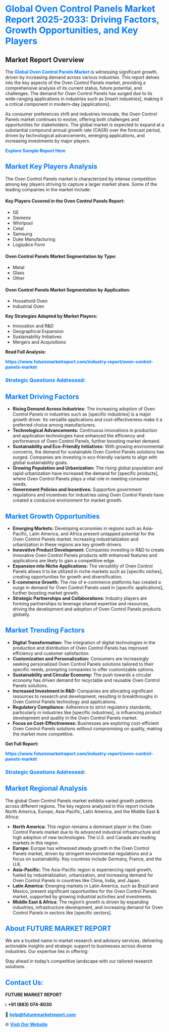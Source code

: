 <h1 style="color: #007BFF;">Global Oven Control Panels Market Report 2025-2033: Driving Factors, Growth Opportunities, and Key Players</h1>

<section id="overview">
<h2>Market Report Overview</h2>
<p>The <a href="https://www.futuremarketreport.com/industry-report/oven-control-panels-market" style="color: #007BFF; text-decoration: none;"><strong>Global Oven Control Panels Market</strong></a> is witnessing significant growth, driven by increasing demand across various industries. This report delves into the key aspects of the Oven Control Panels market, providing a comprehensive analysis of its current status, future potential, and challenges. The demand for Oven Control Panels has surged due to its wide-ranging applications in industries such as [insert industries], making it a critical component in modern-day [applications].</p>
<p>As consumer preferences shift and industries innovate, the Oven Control Panels market continues to evolve, offering both challenges and opportunities for stakeholders. The global market is expected to expand at a substantial compound annual growth rate (CAGR) over the forecast period, driven by technological advancements, emerging applications, and increasing investments by major players.</p>
</section>

<section id="overview">
<p><a href="https://www.futuremarketreport.com/request-sample/reportId=116139" style="color: #007BFF; text-decoration: none;"><strong>Explore Sample Report Here</strong></a></p>
</section>

<section id="key-players">
<h2 style="color: #007BFF;">Market Key Players Analysis</h2>
<p>The Oven Control Panels market is characterized by intense competition among key players striving to capture a larger market share. Some of the leading companies in the market include:</p>
<h4>Key Players Covered in the Oven Control Panels Report:</h4>
<ul><li>GE</li><li>Siemens</li><li>Whirlpool</li><li>Cetal</li><li>Samsung</li><li>Duke Manufacturing</li><li>Logiudice Forni</li></ul>
<h4>Oven Control Panels Market Segmentation by Type:</h4>
<ul><li>Metal</li><li>Glass</li><li>Other</li></ul>

<h4>Oven Control Panels Market Segmentation by Application:</h4>
<ul><li>Household Oven</li><li>Industrial Oven</li></ul>
<p><strong>Key Strategies Adopted by Market Players:</strong></p>
<ul>
<li>Innovation and R&D</li>
<li>Geographical Expansion</li>
<li>Sustainability Initiatives</li>
<li>Mergers and Acquisitions</li>
</ul>
</section>

<section>
<p><strong>Read Full Analysis: </strong></p><a href="https://www.futuremarketreport.com/industry-report/oven-control-panels-market" style="color: #007BFF; text-decoration: none;"><strong>https://www.futuremarketreport.com/industry-report/oven-control-panels-market</strong></a>
<h3 style="color: #007BFF;">Strategic Questions Addressed:</h3>
</section>

<section id="driving-factors">
<h2 style="color: #007BFF;">Market Driving Factors</h2>
<ul>
<li><strong>Rising Demand Across Industries:</strong> The increasing adoption of Oven Control Panels in industries such as [specific industries] is a major growth driver. Its versatile applications and cost-effectiveness make it a preferred choice among manufacturers.</li>
<li><strong>Technological Advancements:</strong> Continuous innovations in production and application technologies have enhanced the efficiency and performance of Oven Control Panels, further boosting market demand.</li>
<li><strong>Sustainability and Eco-Friendly Initiatives:</strong> With growing environmental concerns, the demand for sustainable Oven Control Panels solutions has surged. Companies are investing in eco-friendly variants to align with global sustainability goals.</li>
<li><strong>Growing Population and Urbanization:</strong> The rising global population and rapid urbanization have increased the demand for [specific products], where Oven Control Panels plays a vital role in meeting consumer needs.</li>
<li><strong>Government Policies and Incentives:</strong> Supportive government regulations and incentives for industries using Oven Control Panels have created a conducive environment for market growth.</li>
</ul>
</section>

<section id="growth-opportunities">
<h2 style="color: #007BFF;">Market Growth Opportunities</h2>
<ul>
<li><strong>Emerging Markets:</strong> Developing economies in regions such as Asia-Pacific, Latin America, and Africa present untapped potential for the Oven Control Panels market. Increasing industrialization and urbanization in these regions are key growth drivers.</li>
<li><strong>Innovative Product Development:</strong> Companies investing in R&D to create innovative Oven Control Panels products with enhanced features and applications are likely to gain a competitive edge.</li>
<li><strong>Expansion into Niche Applications:</strong> The versatility of Oven Control Panels allows it to be utilized in niche markets such as [specific niches], creating opportunities for growth and diversification.</li>
<li><strong>E-commerce Growth:</strong> The rise of e-commerce platforms has created a surge in demand for Oven Control Panels used in [specific applications], further boosting market growth.</li>
<li><strong>Strategic Partnerships and Collaborations:</strong> Industry players are forming partnerships to leverage shared expertise and resources, driving the development and adoption of Oven Control Panels products globally.</li>
</ul>
</section>

<section id="trending-factors">
<h2 style="color: #007BFF;">Market Trending Factors</h2>
<ul>
<li><strong>Digital Transformation:</strong> The integration of digital technologies in the production and distribution of Oven Control Panels has improved efficiency and customer satisfaction.</li>
<li><strong>Customization and Personalization:</strong> Consumers are increasingly seeking personalized Oven Control Panels solutions tailored to their specific needs, prompting companies to offer customizable options.</li>
<li><strong>Sustainability and Circular Economy:</strong> The push towards a circular economy has driven demand for recyclable and reusable Oven Control Panels solutions.</li>
<li><strong>Increased Investment in R&D:</strong> Companies are allocating significant resources to research and development, resulting in breakthroughs in Oven Control Panels technology and applications.</li>
<li><strong>Regulatory Compliance:</strong> Adherence to strict regulatory standards, particularly in industries like [specific industries], is influencing product development and quality in the Oven Control Panels market.</li>
<li><strong>Focus on Cost-Effectiveness:</strong> Businesses are exploring cost-efficient Oven Control Panels solutions without compromising on quality, making the market more competitive.</li>
</ul>
</section>

<section>
<p><strong>Get Full Report: </strong></p><a href="https://www.futuremarketreport.com/industry-report/oven-control-panels-market" style="color: #007BFF; text-decoration: none;"><strong>https://www.futuremarketreport.com/industry-report/oven-control-panels-market</strong></a>
<h3 style="color: #007BFF;">Strategic Questions Addressed:</h3>
</section>


<section id="regional-analysis">
<h2 style="color: #007BFF;">Market Regional Analysis</h2>
<p>The global Oven Control Panels market exhibits varied growth patterns across different regions. The key regions analyzed in this report include North America, Europe, Asia-Pacific, Latin America, and the Middle East & Africa:</p>
<ul>
<li><strong>North America:</strong> This region remains a dominant player in the Oven Control Panels market due to its advanced industrial infrastructure and high adoption of new technologies. The U.S. and Canada are leading markets in this region.</li>
<li><strong>Europe:</strong> Europe has witnessed steady growth in the Oven Control Panels market, driven by stringent environmental regulations and a focus on sustainability. Key countries include Germany, France, and the U.K.</li>
<li><strong>Asia-Pacific:</strong> The Asia-Pacific region is experiencing rapid growth, fueled by industrialization, urbanization, and increasing demand for Oven Control Panels in countries like China, India, and Japan.</li>
<li><strong>Latin America:</strong> Emerging markets in Latin America, such as Brazil and Mexico, present significant opportunities for the Oven Control Panels market, supported by growing industrial activities and investments.</li>
<li><strong>Middle East & Africa:</strong> The region’s growth is driven by expanding industries, infrastructure development, and increasing demand for Oven Control Panels in sectors like [specific sectors].</li>
</ul>
</section>

<footer>
<h2 style="color: #007BFF;">About FUTURE MARKET REPORT</h2>
<p>We are a trusted name in market research and advisory services, delivering actionable insights and strategic support to businesses across diverse industries. Our expertise lies in offering:</p>

<p>Stay ahead in today’s competitive landscape with our tailored research solutions.</p>

<h2 style="color: #007BFF;">Contact Us:</h2>
<p><strong>FUTURE MARKET REPORT</strong></p>
<p>📞 <strong>+91 (883) 074-8030</strong></p>
<p>📧 <strong><a href="mailto:help@futuremarketreport.com" style="color: #007BFF;">help@futuremarketreport.com</a></strong></p>
<p>🌐 <strong><a href="https://www.futuremarketreport.com/" style="color: #007BFF;">Visit Our Website</a></strong></p>
</footer>